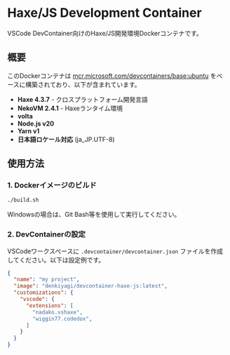 # Haxe/JS Development Container

VSCode DevContainer向けのHaxe/JS開発環境Dockerコンテナです。

## 概要

このDockerコンテナは [mcr.microsoft.com/devcontainers/base:ubuntu](https://github.com/devcontainers/images/tree/main/src/base-ubuntu) をベースに構築されており、以下が含まれています。

- **Haxe 4.3.7** - クロスプラットフォーム開発言語
- **NekoVM 2.4.1** - Haxeランタイム環境
- **volta**
- **Node.js v20**
- **Yarn v1**
- **日本語ロケール対応** (ja_JP.UTF-8)

## 使用方法

### 1. Dockerイメージのビルド

```bash
./build.sh
```

Windowsの場合は、Git Bash等を使用して実行してください。

### 2. DevContainerの設定

VSCodeワークスペースに `.devcontainer/devcontainer.json` ファイルを作成してください。以下は設定例です。

```json
{
  "name": "my project",
  "image": "denkiyagi/devcontainer-haxe-js:latest",
  "customizations": {
    "vscode": {
      "extensions": [
        "nadako.vshaxe",
        "wiggin77.codedox",
      ]
    }
  }
}
```
